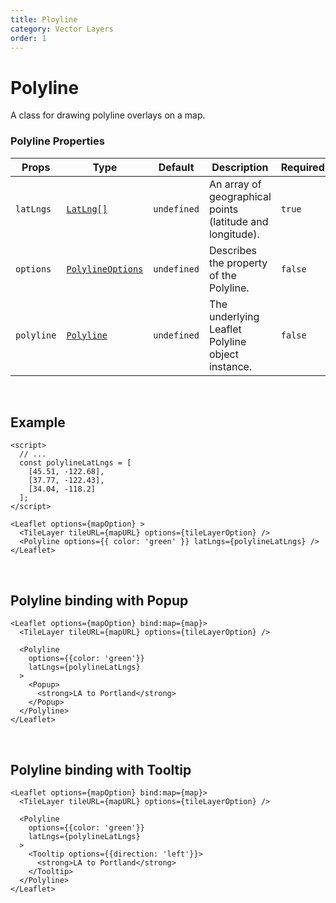 ```yaml
---
title: Ployline
category: Vector Layers
order: 1
---
```


<script>
  import PolylineUsage from '/src/common/sample/polyline/PolylineUsage.svelte';
  import PolylinePopup from '/src/common/sample/polyline/PolylinePopup.svelte'; 
  import PolylineTooltip from '/src/common/sample/polyline/PolylineTooltip.svelte'; 
</script>

# Polyline

A class for drawing polyline overlays on a map.

### Polyline Properties

<div class='doc-table-container'>

| Props | Type | Default | Description | Required |
| --- | --- | --- | --- | -- |
| `latLngs` | [`LatLng[]`](https://leafletjs.com/reference.html#latlng) | `undefined` | An array of geographical points (latitude and longitude). | `true` | 
| `options` | [`PolylineOptions`](https://leafletjs.com/reference.html#polyline-option) | `undefined` | Describes the property of the Polyline. | `false` |
| `polyline` | [`Polyline`](https://leafletjs.com/reference.html#polyline) | `undefined` | The underlying Leaflet Polyline object instance. | `false` |

</div>
<br>

<section id='polyline-usage-example'>

## Example

<div class='example'>
  <PolylineUsage />

  ```svelte
  <script>
    // ...
    const polylineLatLngs = [
      [45.51, -122.68],
      [37.77, -122.43],
      [34.04, -118.2]
    ];
  </script>

  <Leaflet options={mapOption} >
    <TileLayer tileURL={mapURL} options={tileLayerOption} />
    <Polyline options={{ color: 'green' }} latLngs={polylineLatLngs} />
  </Leaflet>

  ```

</div>

</section>
<br>

## Polyline binding with Popup

<div class='example'>
  <PolylinePopup/>

  ```svelte
  <Leaflet options={mapOption} bind:map={map}>
    <TileLayer tileURL={mapURL} options={tileLayerOption} />

    <Polyline
      options={{color: 'green'}}
      latLngs={polylineLatLngs}
    >
      <Popup>
        <strong>LA to Portland</strong>
      </Popup>
    </Polyline>
  </Leaflet>
  ```

</div>

<br>

## Polyline binding with Tooltip

<div class='example'>
  <PolylineTooltip/>

  ```svelte
  <Leaflet options={mapOption} bind:map={map}>
    <TileLayer tileURL={mapURL} options={tileLayerOption} />
    
    <Polyline
      options={{color: 'green'}}
      latLngs={polylineLatLngs}
    >
      <Tooltip options={{direction: 'left'}}>
        <strong>LA to Portland</strong>
      </Tooltip>
    </Polyline>
  </Leaflet>
  ```

</div>